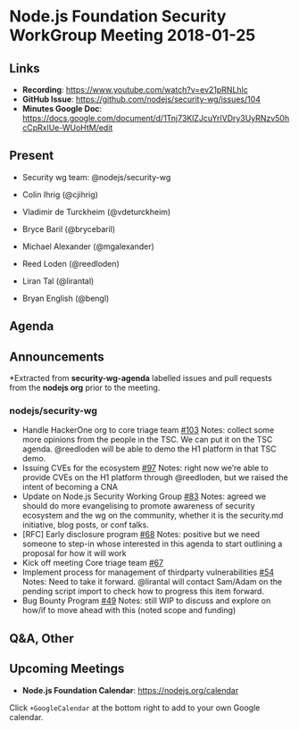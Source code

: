 # Node.js Foundation Security WorkGroup Meeting 2018-01-25

## Links

* **Recording**:  https://www.youtube.com/watch?v=ev21pRNLhlc
* **GitHub Issue**: https://github.com/nodejs/security-wg/issues/104
* **Minutes Google Doc**: https://docs.google.com/document/d/1Tnj73KlZJcuYrlVDry3UyRNzv50hcCpRxlUe-WUoHtM/edit

## Present

* Security wg team: @nodejs/security-wg

* Colin Ihrig (@cjihrig)
* Vladimir de Turckheim (@vdeturckheim)
* Bryce Baril (@brycebaril)
* Michael Alexander (@mgalexander)
* Reed Loden (@reedloden)
* Liran Tal (@lirantal)
* Bryan English (@bengl)

## Agenda

## Announcements

*Extracted from **security-wg-agenda** labelled issues and pull requests from the **nodejs org** prior to the meeting.

### nodejs/security-wg

* Handle HackerOne org to core triage team [#103](https://github.com/nodejs/security-wg/issues/103)
Notes: collect some more opinions from the people in the TSC. We can put it on the TSC agenda. @reedloden will be able to demo the H1 platform in that TSC demo.
* Issuing CVEs for the ecosystem [#97](https://github.com/nodejs/security-wg/issues/97)
Notes: right now we’re able to provide CVEs on the H1 platform through @reedloden, but we raised the intent of becoming a CNA
* Update on Node.js Security Working Group
 [#83](https://github.com/nodejs/security-wg/issues/83)
Notes: agreed we should do more evangelising to promote awareness of security ecosystem and the wg on the community, whether it is the security.md initiative, blog posts, or conf talks.
* \[RFC\] Early disclosure program  [#68](https://github.com/nodejs/security-wg/issues/68)
Notes: positive but we need someone to step-in whose interested in this agenda to start outlining a proposal for how it will work
* Kick off meeting Core triage team [#67](https://github.com/nodejs/security-wg/issues/67)
* Implement process for management of thirdparty vulnerabilities [#54](https://github.com/nodejs/security-wg/issues/54)
Notes: Need to take it forward. @lirantal will contact Sam/Adam on the pending script import to check how to progress this item forward.
* Bug Bounty Program [#49](https://github.com/nodejs/security-wg/issues/49)
Notes: still WIP to discuss and explore on how/if to move ahead with this (noted scope and funding)


## Q&A, Other

## Upcoming Meetings

* **Node.js Foundation Calendar**: https://nodejs.org/calendar

Click `+GoogleCalendar` at the bottom right to add to your own Google calendar.
